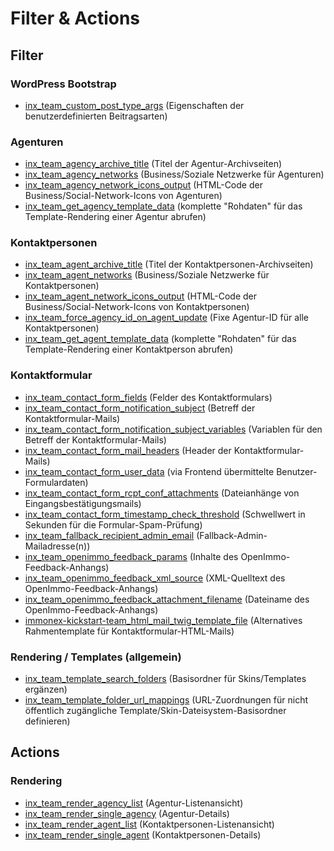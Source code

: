 # Filter & Actions

## Filter

### WordPress Bootstrap

- [inx_team_custom_post_type_args](filter-inx-team-custom-post-type-args) (Eigenschaften der benutzerdefinierten Beitragsarten)

### Agenturen

- [inx_team_agency_archive_title](filter-inx-team-agency-archive-title) (Titel der Agentur-Archivseiten)
- [inx_team_agency_networks](filter-inx-team-agency-networks) (Business/Soziale Netzwerke für Agenturen)
- [inx_team_agency_network_icons_output](filter-inx-team-agency-network-icons-output) (HTML-Code der Business/Social-Network-Icons von Agenturen)
- [inx_team_get_agency_template_data](filter-inx-team-get-agency-template-data) (komplette "Rohdaten" für das Template-Rendering einer Agentur abrufen)

### Kontaktpersonen

- [inx_team_agent_archive_title](filter-inx-team-agent-archive-title) (Titel der Kontaktpersonen-Archivseiten)
- [inx_team_agent_networks](filter-inx-team-agent-networks) (Business/Soziale Netzwerke für Kontaktpersonen)
- [inx_team_agent_network_icons_output](filter-inx-team-agent-network-icons-output) (HTML-Code der Business/Social-Network-Icons von Kontaktpersonen)
- [inx_team_force_agency_id_on_agent_update](filter-inx-team-force-agency-id-on-agent-update) (Fixe Agentur-ID für alle Kontaktpersonen)
- [inx_team_get_agent_template_data](filter-inx-team-get-agent-template-data) (komplette "Rohdaten" für das Template-Rendering einer Kontaktperson abrufen)

### Kontaktformular

- [inx_team_contact_form_fields](filter-inx-team-contact-form-fields) (Felder des Kontaktformulars)
- [inx_team_contact_form_notification_subject](filter-inx-team-contact-form-notification-subject) (Betreff der Kontaktformular-Mails)
- [inx_team_contact_form_notification_subject_variables](filter-inx-team-contact-form-notification-subject-variables) (Variablen für den Betreff der Kontaktformular-Mails)
- [inx_team_contact_form_mail_headers](filter-inx-team-contact-form-mail-headers) (Header der Kontaktformular-Mails)
- [inx_team_contact_form_user_data](filter-inx-team-contact-form-user-data) (via Frontend übermittelte Benutzer-Formulardaten)
- [inx_team_contact_form_rcpt_conf_attachments](filter-inx-team-contact-form-rcpt-conf-attachments) (Dateianhänge von Eingangsbestätigungsmails)
- [inx_team_contact_form_timestamp_check_threshold](filter-inx-team-contact-form-timestamp-check-threshold) (Schwellwert in Sekunden für die Formular-Spam-Prüfung)
- [inx_team_fallback_recipient_admin_email](filter-inx-team-fallback-recipient-admin-email) (Fallback-Admin-Mailadresse(n))
- [inx_team_openimmo_feedback_params](filter-inx-team-openimmo-feedback-params) (Inhalte des OpenImmo-Feedback-Anhangs)
- [inx_team_openimmo_feedback_xml_source](filter-inx-team-openimmo-feedback-xml-source) (XML-Quelltext des OpenImmo-Feedback-Anhangs)
- [inx_team_openimmo_feedback_attachment_filename](filter-inx-team-openimmo-feedback-attachment-filename) (Dateiname des OpenImmo-Feedback-Anhangs)
- [immonex-kickstart-team_html_mail_twig_template_file](immonex-kickstart-team-html-mail-twig-template-file) (Alternatives Rahmentemplate für Kontaktformular-HTML-Mails)

### Rendering / Templates (allgemein)

- [inx_team_template_search_folders](filter-inx-team-template-search-folders) (Basisordner für Skins/Templates ergänzen)
- [inx_team_template_folder_url_mappings](filter-inx-team-template-folder-url-mappings) (URL-Zuordnungen für nicht öffentlich zugängliche Template/Skin-Dateisystem-Basisordner definieren)

## Actions

### Rendering

- [inx_team_render_agency_list](action-inx-team-render-agency-list) (Agentur-Listenansicht)
- [inx_team_render_single_agency](action-inx-team-render-single-agency) (Agentur-Details)
- [inx_team_render_agent_list](action-inx-team-render-agent-list) (Kontaktpersonen-Listenansicht)
- [inx_team_render_single_agent](action-inx-team-render-single-agent) (Kontaktpersonen-Details)